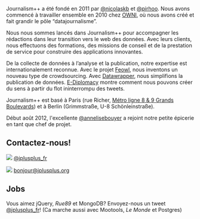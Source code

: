 Journalism++ a été fondé en 2011 par [@nicolaskb](http://twitter.com/nicolaskb/) et [@pirhoo](http://twitter.com/pirhoo/). Nous avons commencé à travailler ensemble en 2010 chez [OWNI](http://www.owni.fr), où nous avons créé et fait grandir le pôle “datajournalisme”.

Nous nous sommes lancés dans Journalism++ pour accompagner les rédactions dans leur transition vers le web des données. Avec leurs clients, nous effectuons des formations, des missions de conseil et de la prestation de service pour construire des applications innovantes.

De la collecte de données à l’analyse et la publication, notre expertise est internationalement reconnue. Avec le projet [Feowl](http://www.feowl.com/comingsoon/), nous inventons un nouveau type de crowdsourcing. Avec [Datawrapper](http://datawrapper.de/), nous simplifions la publication de données. [E-Diplomacy](http://ediplomacy.afp.com/) montre comment nous pouvons créer du sens à partir du flot ininterrompu des tweets.

Journalism++ est basé à Paris (rue Richer, [Métro ligne 8 & 9 Grands Boulevards](http://www.openstreetmap.org/?lat=48.870802&lon=2.349014&zoom=18&layers=M)) et à Berlin (Grimmstraße, U-8 Schönleinstraße).

Début août 2012, l'excellente [@annelisebouyer](https://twitter.com/annelisebouyer) a rejoint notre petite épicerie en tant que chef de projet.


## Contactez-nous!

![](http://oeildupirate.com/wp-content/blogs.dir/7/files/iconmonstr-twitter-5-icon.png) [@jplusplus_fr](http://twitter.com/jplusplus_fr)

![](http://oeildupirate.com/wp-content/blogs.dir/7/files/iconmonstr-email-10-icon.png) bonjour@jplusplus.org

## Jobs
Vous aimez jQuery, _Rue89_ et MongoDB? Envoyez-nous un tweet [@jplusplus_fr](https://twitter.com/jplusplus_fr)! (Ca marche aussi avec Mootools, _Le Monde_ et Postgres)


